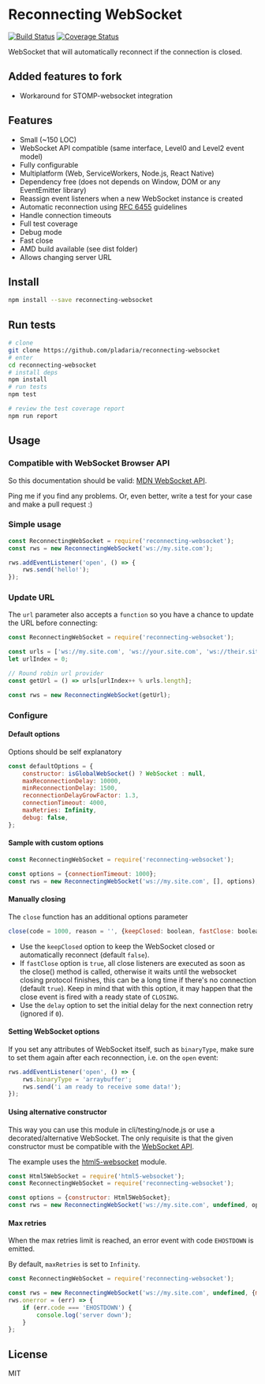 # Reconnecting WebSocket
[![Build Status](https://travis-ci.org/pladaria/reconnecting-websocket.svg?branch=master)](https://travis-ci.org/pladaria/reconnecting-websocket)
[![Coverage Status](https://coveralls.io/repos/github/pladaria/reconnecting-websocket/badge.svg?branch=master)](https://coveralls.io/github/pladaria/reconnecting-websocket?branch=master)


WebSocket that will automatically reconnect if the connection is closed.

## Added features to fork

- Workaround for STOMP-websocket integration

## Features

- Small (~150 LOC)
- WebSocket API compatible (same interface, Level0 and Level2 event model)
- Fully configurable
- Multiplatform (Web, ServiceWorkers, Node.js, React Native)
- Dependency free (does not depends on Window, DOM or any EventEmitter library)
- Reassign event listeners when a new WebSocket instance is created
- Automatic reconnection using [RFC 6455](https://tools.ietf.org/html/rfc6455#section-7.2.3) guidelines
- Handle connection timeouts
- Full test coverage
- Debug mode
- Fast close
- AMD build available (see dist folder)
- Allows changing server URL

## Install

```bash
npm install --save reconnecting-websocket
```

## Run tests

```bash
# clone
git clone https://github.com/pladaria/reconnecting-websocket
# enter
cd reconnecting-websocket
# install deps
npm install
# run tests
npm test

# review the test coverage report
npm run report
```

## Usage

### Compatible with WebSocket Browser API

So this documentation should be valid: [MDN WebSocket API](https://developer.mozilla.org/en-US/docs/Web/API/WebSocket).

Ping me if you find any problems. Or, even better, write a test for your case and make a pull request :)

### Simple usage

```javascript
const ReconnectingWebSocket = require('reconnecting-websocket');
const rws = new ReconnectingWebSocket('ws://my.site.com');

rws.addEventListener('open', () => {
    rws.send('hello!');
});
```

### Update URL

The `url` parameter also accepts a `function` so you have a chance to update the URL before connecting:

```javascript
const ReconnectingWebSocket = require('reconnecting-websocket');

const urls = ['ws://my.site.com', 'ws://your.site.com', 'ws://their.site.com'];
let urlIndex = 0;

// Round robin url provider
const getUrl = () => urls[urlIndex++ % urls.length];

const rws = new ReconnectingWebSocket(getUrl);
```

### Configure

#### Default options

Options should be self explanatory

```javascript
const defaultOptions = {
    constructor: isGlobalWebSocket() ? WebSocket : null,
    maxReconnectionDelay: 10000,
    minReconnectionDelay: 1500,
    reconnectionDelayGrowFactor: 1.3,
    connectionTimeout: 4000,
    maxRetries: Infinity,
    debug: false,
};
```

#### Sample with custom options

```javascript
const ReconnectingWebSocket = require('reconnecting-websocket');

const options = {connectionTimeout: 1000};
const rws = new ReconnectingWebSocket('ws://my.site.com', [], options);
```

#### Manually closing

The `close` function has an additional options parameter

```javascript
close(code = 1000, reason = '', {keepClosed: boolean, fastClose: boolean, delay: number})
```

- Use the `keepClosed` option to keep the WebSocket closed or automatically reconnect (default `false`).
- If `fastClose` option is `true`, all close listeners are executed as soon as the close() method is called, otherwise it waits until the websocket closing protocol finishes, this can be a long time if there's no connection (default `true`). Keep in mind that with this option, it may happen that the close event is fired with a ready state of `CLOSING`.
- Use the `delay` option to set the initial delay for the next connection retry (ignored if `0`).

#### Setting WebSocket options

If you set any attributes of WebSocket itself, such as `binaryType`, make sure to set them again after each reconnection, i.e. on the `open` event:

```javascript
rws.addEventListener('open', () => {
    rws.binaryType = 'arraybuffer';
    rws.send('i am ready to receive some data!');
});
```

#### Using alternative constructor

This way you can use this module in cli/testing/node.js or use a decorated/alternative WebSocket. The only requisite is that the given constructor must be compatible with the [WebSocket API](https://developer.mozilla.org/en-US/docs/Web/API/WebSocket).

The example uses the [html5-websocket](https://github.com/pladaria/html5-websocket) module.

```javascript
const Html5WebSocket = require('html5-websocket');
const ReconnectingWebSocket = require('reconnecting-websocket');

const options = {constructor: Html5WebSocket};
const rws = new ReconnectingWebSocket('ws://my.site.com', undefined, options);
```

#### Max retries

When the max retries limit is reached, an error event with code `EHOSTDOWN` is emitted.

By default, `maxRetries` is set to `Infinity`.

```javascript
const ReconnectingWebSocket = require('reconnecting-websocket');

const rws = new ReconnectingWebSocket('ws://my.site.com', undefined, {maxRetries: 3});
rws.onerror = (err) => {
    if (err.code === 'EHOSTDOWN') {
        console.log('server down');
    }
};
```

## License

MIT
